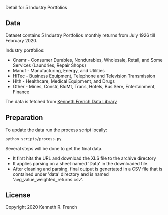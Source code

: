 Detail for 5 Industry Portfolios

## Data

Dataset contains 5 Industry Portfolios monthly returns from July 1926 till February 2020.

Industry portfolios:

 * Cnsmr - Consumer Durables, Nondurables, Wholesale, Retail, and Some Services (Laundries, Repair Shops)
 * Manuf - Manufacturing, Energy, and Utilities
 * HiTec - Business Equipment, Telephone and Television Transmission
 * Hlth - Healthcare, Medical Equipment, and Drugs
 * Other - Mines, Constr, BldMt, Trans, Hotels, Bus Serv, Entertainment, Finance


The data is fetched from [Kenneth French Data Library](http://mba.tuck.dartmouth.edu/pages/faculty/ken.french/data_library.html)

## Preparation

To update the data run the process script locally:
```bash
python scripts/process.py
```

Several steps will be done to get the final data.

* It first hits the URL and download the XLS file to the archive directory
* It applies parsing on a sheet named 'Data' in the downloaded file.
* After cleaning and parsing, final output is genertated in a CSV file that is contained under 'data' directory and is named 'avg_value_weighted_returns.csv'.

## License

Copyright 2020 Kenneth R. French